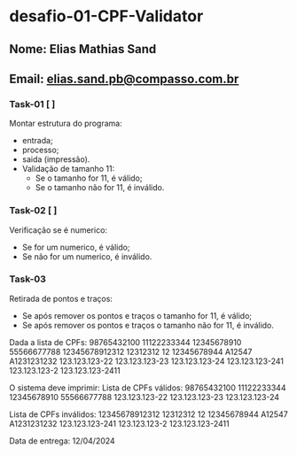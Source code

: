 # desafio-01-CPF-Validator
## Nome: Elias Mathias Sand
## Email: elias.sand.pb@compasso.com.br

### Task-01 [ ]
Montar estrutura do programa:
- entrada;
- processo;
- saida (impressão).
- Validação de tamanho 11:
    - Se o tamanho for 11, é válido;
    - Se o tamanho não for 11, é inválido.

### Task-02 [ ]
Verificação se é numerico:
- Se for um numerico, é válido;
- Se não for um numerico, é inválido.

### Task-03
Retirada de pontos e traços:
- Se após remover os pontos e traços o tamanho for 11, é válido;
- Se após remover os pontos e traços o tamanho não for 11, é inválido.


Dada a lista de CPFs:
98765432100
11122233344
12345678910
55566677788
12345678912312
12312312
12
12345678944
A12547
A1231231232
123.123.123-22
123.123.123-23
123.123.123-24
123.123.123-241
123.123.123-2
123.123.123-2411


O sistema deve imprimir:
Lista de CPFs válidos:
98765432100
11122233344
12345678910
55566677788
123.123.123-22
123.123.123-23
123.123.123-24

Lista de CPFs inválidos:
12345678912312
12312312
12
12345678944
A12547
A1231231232
123.123.123-241
123.123.123-2
123.123.123-2411

Data de entrega:
12/04/2024